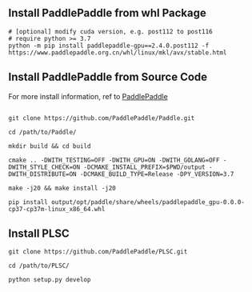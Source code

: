 ## Install PaddlePaddle from whl Package
```
# [optional] modify cuda version, e.g. post112 to post116
# require python >= 3.7
python -m pip install paddlepaddle-gpu==2.4.0.post112 -f https://www.paddlepaddle.org.cn/whl/linux/mkl/avx/stable.html
```

## Install PaddlePaddle from Source Code

For more install information, ref to [PaddlePaddle](https://www.paddlepaddle.org.cn/)

```shell

git clone https://github.com/PaddlePaddle/Paddle.git

cd /path/to/Paddle/

mkdir build && cd build

cmake .. -DWITH_TESTING=OFF -DWITH_GPU=ON -DWITH_GOLANG=OFF -DWITH_STYLE_CHECK=ON -DCMAKE_INSTALL_PREFIX=$PWD/output -DWITH_DISTRIBUTE=ON -DCMAKE_BUILD_TYPE=Release -DPY_VERSION=3.7

make -j20 && make install -j20

pip install output/opt/paddle/share/wheels/paddlepaddle_gpu-0.0.0-cp37-cp37m-linux_x86_64.whl

```

## Install PLSC

```shell
git clone https://github.com/PaddlePaddle/PLSC.git

cd /path/to/PLSC/

python setup.py develop
```
